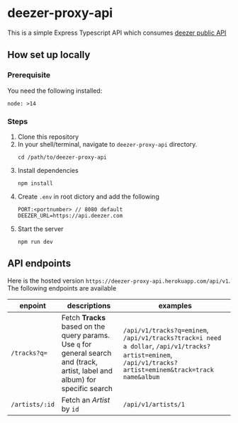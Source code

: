 # deezer-proxy-api
This is a simple Express Typescript API which consumes [deezer public API](https://www.deezer.com/)

## How set up locally

### Prerequisite

You need the following installed:
```
node: >14
```

### Steps

1. Clone this repository
2. In your shell/terminal, navigate to `deezer-proxy-api` directory.
   ```
   cd /path/to/deezer-proxy-api
   ```
3. Install dependencies
   ```
   npm install
   ```
4. Create `.env` in root dictory and add the following
   ```
   PORT:<portnumber> // 8080 default
   DEEZER_URL=https://api.deezer.com
   ```
5. Start the server
   ```
   npm run dev
   ```
  
## API endpoints

Here is the hosted version `https://deezer-proxy-api.herokuapp.com/api/v1`. The following endpoints are available

| enpoint   | descriptions  |examples      |
| --------- | ---------------- | ----------------------
| `/tracks?q=`  | Fetch **Tracks** based on the query params. Use `q` for general search and (track, artist, label and album) for specific search  | `/api/v1/tracks?q=eminem`, `/api/v1/tracks?track=i need a dollar`, `/api/v1/tracks?artist=eminem`, `/api/v1/tracks?artist=eminem&track=track name&album`  |
| `/artists/:id`  | Fetch an *Artist* by `id`  | `/api/v1/artists/1`  |


